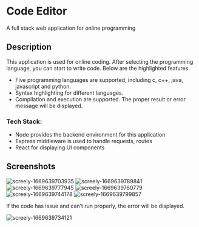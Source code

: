 
# Code Editor

A full stack web application for online programming




 
## Description

This application is used for online coding. After selecting the programming language, you can start to write code. Below are the highlighted features.

- Five programming languages are supported, including c, c++, java, javascript and python.
- Syntax highlighting for different languages.
- Compilation and execution are supported. The proper result or error message will be displayed.


### Tech Stack:
- Node provides the backend environment for this application
- Express middleware is used to handle requests, routes
- React for displaying UI components


## Screenshots


![screely-1669639703935](https://user-images.githubusercontent.com/77838959/204286095-3af8a8bf-8fde-4de0-aa03-e4075d259222.png)
![screely-1669639789841](https://user-images.githubusercontent.com/77838959/204286193-044fae44-865c-4273-8ed3-2dafc5714fad.png)
![screely-1669639777945](https://user-images.githubusercontent.com/77838959/204286223-e98ae6c8-0273-4b54-8082-9bc594e251d6.png)
![screely-1669639760779](https://user-images.githubusercontent.com/77838959/204286255-549091ac-52f2-4f81-be9c-064bfe2d710e.png)
![screely-1669639744178](https://user-images.githubusercontent.com/77838959/204286288-0607222a-c130-46ac-821e-39963f829fa5.png)
![screely-1669639799857](https://user-images.githubusercontent.com/77838959/204286317-f25d8cfb-6ec5-4b8c-a8a9-9322437ea177.png)

If the code has issue and can’t run properly, the error will be displayed.

![screely-1669639734121](https://user-images.githubusercontent.com/77838959/204286332-6deaacf1-a707-4005-bb84-ada4b4febe0e.png)
